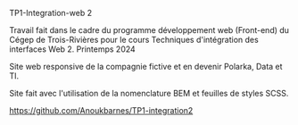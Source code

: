 TP1-Integration-web 2

Travail fait dans le cadre du programme développement web (Front-end) du Cégep de Trois-Rivières pour le cours Techniques d'intégration des interfaces Web 2.
Printemps 2024

Site web responsive de la compagnie fictive et en devenir Polarka, Data et TI.

Site fait avec l'utilisation de la nomenclature BEM et feuilles de styles SCSS.

https://github.com/Anoukbarnes/TP1-integration2
